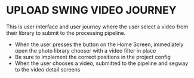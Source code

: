 # UPLOAD SWING VIDEO JOURNEY

This is user interface and user journey where the user select a video from their library to submit to the processing pipeline.

* When the user presses the button on the Home Screen, immediately open the photo library chooser with a video filter in place
* Be sure to implement the correct positions in the project config
* When the user chooses a video, submitted to the pipeline and segway to the video detail screens
